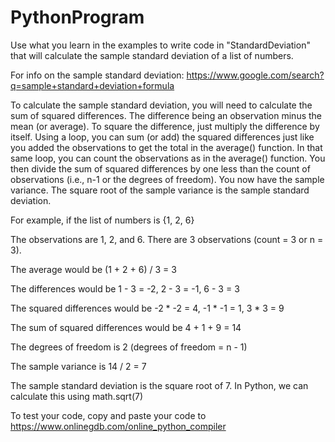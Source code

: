 # PythonProgram

Use what you learn in the examples to write code in "StandardDeviation" that will calculate the sample standard deviation of a list of numbers.

For info on the sample standard deviation:
https://www.google.com/search?q=sample+standard+deviation+formula

To calculate the sample standard deviation, you will need to calculate the sum of squared differences. The difference being an observation minus the mean (or average). To square the difference, just multiply the difference by itself. Using a loop, you can sum (or add) the squared differences just like you added the observations to get the total in the average() function. In that same loop, you can count the observations as in the average() function. You then divide the sum of squared differences by one less than the count of observations (i.e., n-1 or the degrees of freedom). You now have the sample variance. The square root of the sample variance is the sample standard deviation.

For example, if the list of numbers is {1, 2, 6}

The observations are 1, 2, and 6. There are 3 observations (count = 3 or n = 3).

The average would be
(1 + 2 + 6) / 3 = 3

The differences would be
1 - 3 = -2, 
2 - 3 = -1, 
6 - 3 = 3

The squared differences would be
-2 * -2 = 4, 
-1 * -1 = 1, 
3 * 3 = 9

The sum of squared differences would be 
4 + 1 + 9 = 14

The degrees of freedom is 2 (degrees of freedom = n - 1)

The sample variance is 14 / 2 = 7

The sample standard deviation is the square root of 7. In Python, we can calculate this using math.sqrt(7)

To test your code, copy and paste your code to 
  https://www.onlinegdb.com/online_python_compiler
  
